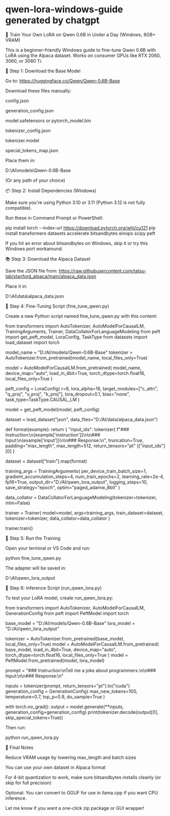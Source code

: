 # qwen-lora-windows-guide generated by chatgpt
🧠 Train Your Own LoRA on Qwen 0.6B in Under a Day (Windows, 8GB+ VRAM)

This is a beginner-friendly Windows guide to fine-tune Qwen 0.6B with LoRA using the Alpaca dataset. Works on consumer GPUs like RTX 2060, 3060, or 3080 Ti.

📁 Step 1: Download the Base Model

Go to: https://huggingface.co/Qwen/Qwen-0.6B-Base

Download these files manually:

config.json

generation_config.json

model.safetensors or pytorch_model.bin

tokenizer_config.json

tokenizer.model

special_tokens_map.json

Place them in:

D:\AI\models\Qwen-0.6B-Base

(Or any path of your choice)

📦 Step 2: Install Dependencies (Windows)

Make sure you're using Python 3.10 or 3.11 (Python 3.12 is not fully compatible).

Run these in Command Prompt or PowerShell:

pip install torch --index-url https://download.pytorch.org/whl/cu121
pip install transformers datasets accelerate bitsandbytes einops scipy peft

If you hit an error about bitsandbytes on Windows, skip it or try this Windows port workaround.

📚 Step 3: Download the Alpaca Dataset

Save the JSON file from:
https://raw.githubusercontent.com/tatsu-lab/stanford_alpaca/main/alpaca_data.json

Place it in:

D:\AI\data\alpaca_data.json

🔬 Step 4: Fine-Tuning Script (fine_tune_qwen.py)

Create a new Python script named fine_tune_qwen.py with this content:

from transformers import AutoTokenizer, AutoModelForCausalLM, TrainingArguments, Trainer, DataCollatorForLanguageModeling
from peft import get_peft_model, LoraConfig, TaskType
from datasets import load_dataset
import torch

model_name = "D:/AI/models/Qwen-0.6B-Base"
tokenizer = AutoTokenizer.from_pretrained(model_name, local_files_only=True)

model = AutoModelForCausalLM.from_pretrained(
    model_name,
    device_map="auto",
    load_in_4bit=True,
    torch_dtype=torch.float16,
    local_files_only=True
)

peft_config = LoraConfig(
    r=8,
    lora_alpha=16,
    target_modules=["c_attn", "q_proj", "v_proj", "k_proj"],
    lora_dropout=0.1,
    bias="none",
    task_type=TaskType.CAUSAL_LM
)

model = get_peft_model(model, peft_config)

dataset = load_dataset("json", data_files="D:/AI/data/alpaca_data.json")

def format(example):
    return {
        "input_ids": tokenizer(
            f"### Instruction:\n{example['instruction']}\n\n### Input:\n{example['input']}\n\n### Response:\n",
            truncation=True, padding="max_length", max_length=512, return_tensors="pt"
        )["input_ids"][0]
    }

dataset = dataset["train"].map(format)

training_args = TrainingArguments(
    per_device_train_batch_size=1,
    gradient_accumulation_steps=4,
    num_train_epochs=2,
    learning_rate=2e-4,
    fp16=True,
    output_dir="D:/AI/qwen_lora_output",
    logging_steps=10,
    save_strategy="epoch",
    optim="paged_adamw_8bit"
)

data_collator = DataCollatorForLanguageModeling(tokenizer=tokenizer, mlm=False)

trainer = Trainer(
    model=model,
    args=training_args,
    train_dataset=dataset,
    tokenizer=tokenizer,
    data_collator=data_collator
)

trainer.train()

🚀 Step 5: Run the Training

Open your terminal or VS Code and run:

python fine_tune_qwen.py

The adapter will be saved in:

D:\AI\qwen_lora_output

🧰 Step 6: Inference Script (run_qwen_lora.py)

To test your LoRA model, create run_qwen_lora.py:

from transformers import AutoTokenizer, AutoModelForCausalLM, GenerationConfig
from peft import PeftModel
import torch

base_model = "D:/AI/models/Qwen-0.6B-Base"
lora_model = "D:/AI/qwen_lora_output"

tokenizer = AutoTokenizer.from_pretrained(base_model, local_files_only=True)
model = AutoModelForCausalLM.from_pretrained(
    base_model,
    load_in_4bit=True,
    device_map="auto",
    torch_dtype=torch.float16,
    local_files_only=True
)
model = PeftModel.from_pretrained(model, lora_model)

prompt = "### Instruction:\nTell me a joke about programmers.\n\n### Input:\n\n### Response:\n"

inputs = tokenizer(prompt, return_tensors="pt").to("cuda")
generation_config = GenerationConfig(
    max_new_tokens=100,
    temperature=0.7,
    top_p=0.9,
    do_sample=True
)

with torch.no_grad():
    output = model.generate(**inputs, generation_config=generation_config)
    print(tokenizer.decode(output[0], skip_special_tokens=True))

Then run:

python run_qwen_lora.py

🤔 Final Notes

Reduce VRAM usage by lowering max_length and batch sizes

You can use your own dataset in Alpaca format

For 4-bit quantization to work, make sure bitsandbytes installs cleanly (or skip for full precision)

Optional: You can convert to GGUF for use in llama.cpp if you want CPU inference.

Let me know if you want a one-click zip package or GUI wrapper!

